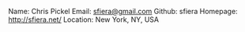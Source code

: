 Name:       Chris Pickel
Email:      sfiera@gmail.com
Github:     sfiera
Homepage:   http://sfiera.net/
Location:   New York, NY, USA
